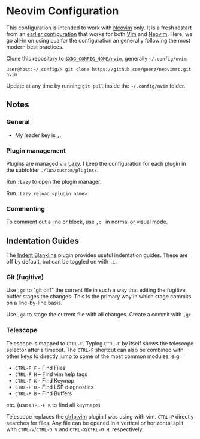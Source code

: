 # Neovim Configuration

This configuration is intended to work with [Neovim][] only. It is a fresh
restart from an [earlier configuration](https://github.com/goerz/vimrc) that
works for both [Vim][] and [Neovim][]. Here, we go all-in on using Lua for the
configuration an generally following the most modern best practices.

Clone this repository to
[`$XDG_CONFIG_HOME/nvim`](https://neovim.io/doc/user/nvim.html#nvim-from-vim),
generally `~/.config/nvim`:

    user@host:~/.config/> git clone https://github.com/goerz/neovimrc.git nvim

Update at any time by running `git pull` inside the `~/.config/nvim` folder.

[Vim]: http://www.vim.org
[Neovim]: https://neovim.io


## Notes


### General

* My leader key is `,`.


### Plugin management

Plugins are managed via [Lazy](https://github.com/folke/lazy.nvim). I keep the
configuration for each plugin in the subfolder `./lua/custom/plugins/`.

Run `:Lazy` to open the plugin manager.

Run `:Lazy reload <plugin name>`


### Commenting

To comment out a line or block, use `,c ` in normal or visual mode.

## Indentation Guides

The [Indent Blankline](https://github.com/lukas-reineke/indent-blankline.nvim) plugin provides useful indentation guides. These are off by default, but can be toggled on with `,i`.

### Git (fugitive)

Use `,gd` to "git diff" the current file in such a way that editing the fugitive buffer stages the changes. This is the primary way in which stage commits on a line-by-line basis.

Use `,ga` to stage the current file with all changes. Create a commit with `,gc`.


### Telescope

Telescope is mapped to `CTRL-F`. Typing `CTRL-F` by itself shows the telescope selector after a timeout. The `CTRL-F` shortcut can also be combined with other keys to directly jump to some of the most common modules, e.g.

* `CTRL-F F` - Find Files
* `CTRL-F H` – Find vim help tags
* `CTRL-F K` - Find Keymap
* `CTRL-F D` - Find LSP diagnostics
* `CTRL-F B` - Find Buffers

etc. (use `CTRL-F K` to find all keymaps)

Telescope replaces the [ctrlp.vim](https://github.com/kien/ctrlp.vim) plugin I was using with vim. `CTRL-P` directly searches for files. Any file can be opened in a vertical or horizontal split with `CTRL-V`/`CTRL-O V` and `CTRL-X`/`CTRL-O H`, respectively.
